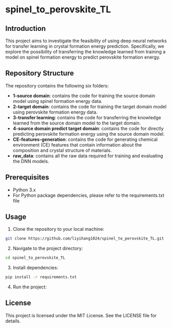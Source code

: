 # spinel_to_perovskite_TL

## Introduction

This project aims to investigate the feasibility of using deep neural networks for transfer learning in crystal formation energy prediction. Specifically, we explore the possibility of transferring the knowledge learned from training a model on spinel formation energy to predict perovskite formation energy.

## Repository Structure

The repository contains the following six folders:

- **1-source domain**: contains the code for training the source domain model using spinel formation energy data.
- **2-target domain**: contains the code for training the target domain model using perovskite formation energy data.
- **3-transfer learning**: contains the code for transferring the knowledge learned from the source domain model to the target domain.
- **4-source domain predict target domain**: contains the code for directly predicting perovskite formation energy using the source domain model.
- **CE-features-generation**: contains the code for generating chemical environment (CE) features that contain information about the composition and crystal structure of materials.
- **raw_data**: contains all the raw data required for training and evaluating the DNN models.

## Prerequisites
- Python 3.x
- For Python package dependencies, please refer to the requirements.txt file

## Usage

1. Clone the repository to your local machine:

```bash
git clone https://github.com/liyihang1024/spinel_to_perovskite_TL.git
```

2. Navigate to the project directory:

```bash
cd spinel_to_perovskite_TL
```

3. Install dependencies:

```bash
pip install -r requirements.txt
```

4. Run the project:

## License

This project is licensed under the MIT License. See the LICENSE file for details.
